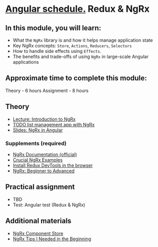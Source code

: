 # [Angular schedule.](../../README.md) Redux & NgRx

## In this module,  you will learn:

- What the `NgRx` library is and how it helps manage application state
- Key NgRx concepts: `Store`, `Actions`, `Reducers`, `Selectors`
- How to handle side effects using `Effects`.
- The benefits and trade-offs of using `NgRx` in large-scale Angular applications

## Approximate time to complete this module:

Theory - 6 hours
Assignment - 8 hours

## Theory

- [Lecture: Introduction to NgRx](https://youtu.be/cW33_Zadfew)
- [TODO list management app with NgRx](https://github.com/pavelrazuvalau/todo-list-management/tree/65fd4112292fa2c8a10597587bcd371b7e617fed)
- [Slides: NgRx in Angular](https://slides.com/pavelrazuvalau/angular-ngrx)

### Supplements (required)

- [NgRx Documentation (official)](https://ngrx.io/docs)
- [Crucial NgRx Examples](https://youtu.be/SkoI_VHtcTU)
- [Install Redux DevTools in the browser](https://github.com/reduxjs/redux-devtools)
- [NgRx: Beginner to Advanced](https://youtu.be/iWX7qCGVt9U)

## Practical assignment

- TBD
- Test: Angular test (Redux & NgRx)

## Additional materials

- [NgRx Component Store](https://youtu.be/r0Rzt4lQ0T0)
- [NgRx Tips I Needed in the Beginning](https://dev.to/this-is-angular/ngrx-tips-i-needed-in-the-beginning-4hno)

